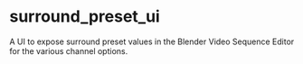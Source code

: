 # surround_preset_ui
A UI to expose surround preset values in the Blender Video Sequence Editor for the various channel options.
